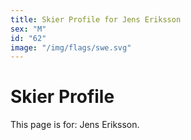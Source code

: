 ```yaml
---
title: Skier Profile for Jens Eriksson
sex: "M"
id: "62"
image: "/img/flags/swe.svg" 
---
```


# Skier Profile

This page is for: Jens Eriksson.
    
